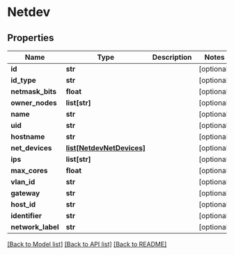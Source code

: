 # Netdev

## Properties
Name | Type | Description | Notes
------------ | ------------- | ------------- | -------------
**id** | **str** |  | [optional] 
**id_type** | **str** |  | [optional] 
**netmask_bits** | **float** |  | [optional] 
**owner_nodes** | **list[str]** |  | [optional] 
**name** | **str** |  | [optional] 
**uid** | **str** |  | [optional] 
**hostname** | **str** |  | [optional] 
**net_devices** | [**list[NetdevNetDevices]**](NetdevNetDevices.md) |  | [optional] 
**ips** | **list[str]** |  | [optional] 
**max_cores** | **float** |  | [optional] 
**vlan_id** | **str** |  | [optional] 
**gateway** | **str** |  | [optional] 
**host_id** | **str** |  | [optional] 
**identifier** | **str** |  | [optional] 
**network_label** | **str** |  | [optional] 

[[Back to Model list]](../README.md#documentation-for-models) [[Back to API list]](../README.md#documentation-for-api-endpoints) [[Back to README]](../README.md)

